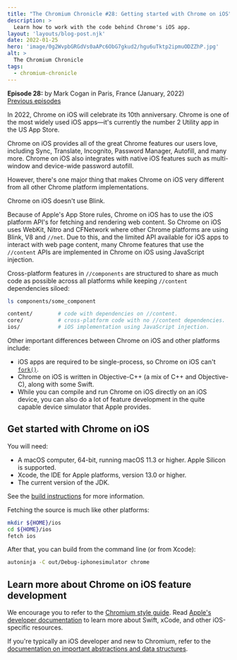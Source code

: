 ```yaml
---
title: "The Chromium Chronicle #28: Getting started with Chrome on iOS"
description: >
  Learn how to work with the code behind Chrome's iOS app.
layout: 'layouts/blog-post.njk'
date: 2022-01-25
hero: 'image/0g2WvpbGRGdVs0aAPc6ObG7gkud2/hgu6uTktp2ipmuODZZhP.jpg'
alt: >
  The Chromium Chronicle
tags:
  - chromium-chronicle
---
```


**Episode 28:** by Mark Cogan in Paris, France (January, 2022)<br>
[Previous episodes](/tags/chromium-chronicle/)

In 2022, Chrome on iOS will celebrate its 10th anniversary. 
Chrome is one of the most widely used iOS apps&mdash;it's currently the number 2 Utility app in the US App Store. 

Chrome on iOS provides all of the great Chrome features our users love, including Sync, Translate, Incognito, Password Manager, Autofill, and many more. 
Chrome on iOS also integrates with native iOS features such as multi-window and device-wide password autofill. 

However, there's one major thing that makes Chrome on iOS very different from all other Chrome platform implementations.

Chrome on iOS doesn't use Blink. 

Because of Apple's App Store rules, Chrome on iOS has to use the iOS platform API's for fetching and rendering web content. So Chrome on iOS uses WebKit, Nitro and CFNetwork where other Chrome platforms are using Blink, V8 and `//net`. Due to this, and the limited API available for iOS apps to interact with web page content, many Chrome features that use the `//content` APIs are implemented in Chrome on iOS using JavaScript injection. 

Cross-platform features in `//components` are structured to share as much code as possible across all platforms while keeping `//content` dependencies siloed:

```bash
ls components/some_component

content/        # code with dependencies on //content.
core/           # cross-platform code with no //content dependencies.
ios/            # iOS implementation using JavaScript injection.
```

Other important differences between Chrome on iOS and other platforms include:

- iOS apps are required to be single-process, so Chrome on iOS can't [`fork()`](https://en.wikipedia.org/wiki/Fork_(system_call)).
- Chrome on iOS is written in Objective-C++ (a mix of C++ and Objective-C), along with some Swift.
- While you can compile and run Chrome on iOS directly on an iOS device, you can also do a lot of feature development in the quite capable device simulator that Apple provides.

## Get started with Chrome on iOS

You will need:

- A macOS computer, 64-bit, running macOS 11.3 or higher. Apple Silicon is supported.
- Xcode, the IDE for Apple platforms, version 13.0 or higher.
- The current version of the JDK.

See the [build instructions](https://chromium.googlesource.com/chromium/src/+/main/docs/ios/build_instructions.md) for more information.

Fetching the source is much like other platforms:

```bash
mkdir ${HOME}/ios
cd ${HOME}/ios
fetch ios
```

After that, you can build from the command line (or from Xcode):

```bash
autoninja -C out/Debug-iphonesimulator chrome
```
## Learn more about Chrome on iOS feature development

We encourage you to refer to the [Chromium style guide](https://chromium.googlesource.com/chromium/src/+/refs/heads/main/styleguide/styleguide.md). Read [Apple's developer documentation](https://developer.apple.com/) to learn more about Swift, xCode, and other iOS-specific resources.

If you're typically an iOS developer and new to Chromium, refer to the [documentation on important abstractions and data structures](http://dev.chromium.org/developers/coding-style/important-abstractions-and-data-structures).

